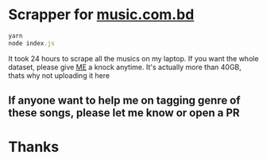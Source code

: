 # Scrapper for [music.com.bd](https://music.com.bd)

```javascript
yarn
node index.js
```

It took 24 hours to scrape all the musics on my laptop. If you want the whole dataset, please give [ME](https://www.facebook.com/iamdipta007) a knock anytime. It's actually more than 40GB, thats why not uploading it here


## If anyone want to help me on tagging genre of these songs, please let me know or open a PR


# Thanks
